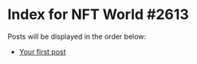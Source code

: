 # Index for NFT World #2613
Posts will be displayed in the order below:

- [Your first post](./001-first.md)


